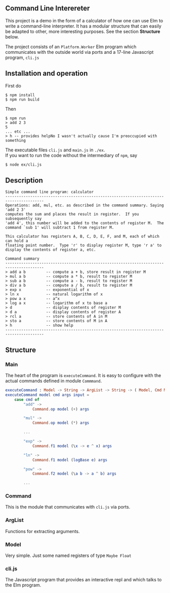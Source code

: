## Command Line Interereter

This project is a demo in the form of a calculator 
of how one can use Elm to write a command-line interpreter.
It has a modular structure that can easily be adapted
to other, more interesting purposes.  See the section
**Structure** below.

The project consists of an `Platform.Worker` Elm program which
communicates with the outside world via ports and a 17-line
Javascript program, `cli.js`

## Installation and operation

First do

```
$ npm install
$ npm run build
```
Then 

```
$ npm run
> add 2 3
5
... etc ...
> h -- provides helpNo I wasn't actually cause I'm preoccupied with something
```

The executable files `cli.js` and `main.js` in `./ex`.  
If you want to run the code without the intermediary 
of `npm`, say

```bash
$ node ex/cli.js
```


## Description

```
Simple command line program: calculator
---------------------------------------------------------------------------------------
Operations: add, mul, etc. as described in the command summary. Saying 'add 2 3'
computes the sum and places the result in register.  If you subsequently say
'add 4', this number will be added to the contents of register M.  The
command `sub 1' will subtract 1 from register M.

This calculator has registers A, B, C, D, E, F, and M, each of which can hold a
floating point number.  Type 'r' to display register M, type 'r a' to
display the contents of register a, etc.

Command summary
---------------------------------------------------------------------------------------
> add a b         -- compute a + b, store result in register M
> mul a b         -- compute a * b, result to register M
> sub a b         -- compute a - b, result to register M
> div a b         -- compute a / b, result to register M
> exp x           -- exponential of x
> ln x            -- natural logarithm of x
> pow a x         -- a^x
> log a x         -- logarithm of x to base a
> d               -- display contents of register M
> d a             -- display contents of register A
> rcl a           -- store contents of A in M
> sto a           -- store contents of M in A
> h               -- show help
---------------------------------------------------------------------------------------
```

## Structure


### Main

The heart of the program is `executeCommand`.  It is
easy to configure with the actual commands defined in module
`Commmand`.

```elm
executeCommand : Model -> String -> ArgList -> String -> ( Model, Cmd Msg )
executeCommand model cmd args input =
    case cmd of
        "add" ->
            Command.op model (+) args

        "mul" ->
            Command.op model (*) args

        ... 

        "exp" ->
            Command.f1 model (\x -> e ^ x) args

        "ln" ->
            Command.f1 model (logBase e) args

        "pow" ->
            Command.f2 model (\a b -> a ^ b) args

        ... 
```

### Command 

This is the module that communicates with `cli.js` via ports.


### ArgList

Functions for extracting arguments.

### Model

Very simple.  Just some named registers of type `Maybe Float`

### cli.js

The Javascript program that provides an interactive repl
and which talks to the Elm program.

